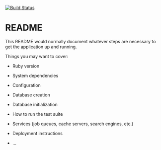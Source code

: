 
[![Build
Status](https://travis-ci.com/TreinaDev/pagamento.svg?branch=master)](https://travis-ci.com/TreinaDev/pagamento)


# README



This README would normally document whatever steps are necessary to get the
application up and running.

Things you may want to cover:

* Ruby version

* System dependencies

* Configuration

* Database creation

* Database initialization

* How to run the test suite

* Services (job queues, cache servers, search engines, etc.)

* Deployment instructions

* ...

